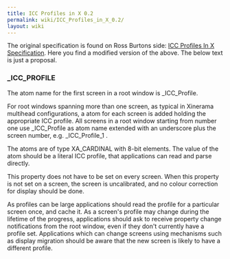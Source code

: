 ```yaml
---
title: ICC Profiles in X 0.2
permalink: wiki/ICC_Profiles_in_X_0.2/
layout: wiki
---
```


The original specification is found on Ross Burtons side: [ICC Profiles
In X
Specification](http://www.burtonini.com/computing/x-icc-profiles-spec-0.1.html).
Here you find a modified version of the above. The below text is just a
proposal.

### \_ICC\_PROFILE

The atom name for the first screen in a root window is \_ICC\_Profile.

For root windows spanning more than one screen, as typical in Xinerama
multihead configurations, a atom for each screen is added holding the
appropriate ICC profile. All screens in a root window starting from
number one use \_ICC\_Profile as atom name extended with an underscore
plus the screen number, e.g. \_ICC\_Profile\_1 .

The atoms are of type <span class="type">XA\_CARDINAL</span> with 8-bit
elements. The value of the atom should be a literal ICC profile, that
applications can read and parse directly.

This property does not have to be set on every screen. When this
property is not set on a screen, the screen is uncalibrated, and no
colour correction for display should be done.

As profiles can be large applications should read the profile for a
particular screen once, and cache it. As a screen's profile may change
during the lifetime of the progress, applications should ask to receive
property change notifications from the root window, even if they don't
currently have a profile set. Applications which can change screens
using mechanisms such as display migration should be aware that the new
screen is likely to have a different profile.
